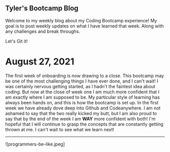 ## Tyler's Bootcamp Blog

Welcome to my weekly blog about my Coding Bootcamp experience!
My goal is to post weekly updates on what I have learned that week. Along with any challenges and break throughs.

Let's Git it!

# August 27, 2021
The first week of onboarding is now drawing to a close. This bootcamp may be one of the most challenging things I have ever done, and I can't wait! I was certainly nervous getting started, as I hadn't the faintest idea about coding. But now at the close of week one I am much more confident that I am exactly where I am supposed to be. My particular style of learning has always been hands on, and this is how the bootcamp is set up. In the first week we have already dove deep into Github and Codeanywhere. I am not ashamed to say that the two really kicked my butt, but I am also proud to say that by the end of the week I am **WAY** more confident with both!  I'm hopeful that I will continue to grasp the concepts that are constantly getting thrown at me. I can't wait to see what we learn next!
<hr/>

![programmers-be-like.jpeg]

